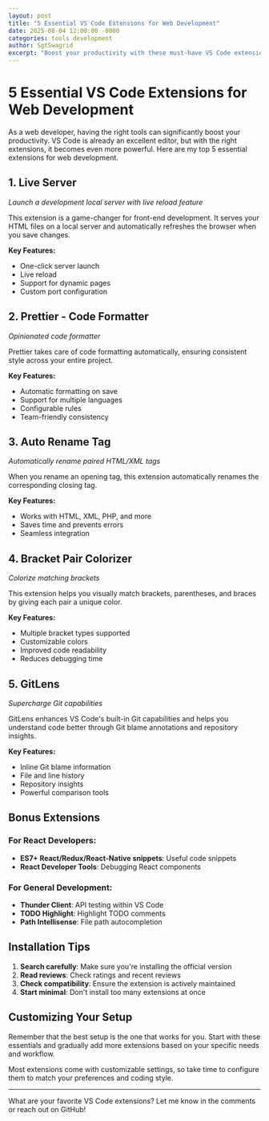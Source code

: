 ```yaml
---
layout: post
title: "5 Essential VS Code Extensions for Web Development"
date: 2025-08-04 12:00:00 -0000
categories: tools development
author: SgtSwagrid
excerpt: "Boost your productivity with these must-have VS Code extensions for web development."
---
```


# 5 Essential VS Code Extensions for Web Development

As a web developer, having the right tools can significantly boost your productivity. VS Code is already an excellent editor, but with the right extensions, it becomes even more powerful. Here are my top 5 essential extensions for web development.

## 1. **Live Server**
*Launch a development local server with live reload feature*

This extension is a game-changer for front-end development. It serves your HTML files on a local server and automatically refreshes the browser when you save changes.

**Key Features:**
- One-click server launch
- Live reload
- Support for dynamic pages
- Custom port configuration

## 2. **Prettier - Code Formatter**
*Opinionated code formatter*

Prettier takes care of code formatting automatically, ensuring consistent style across your entire project.

**Key Features:**
- Automatic formatting on save
- Support for multiple languages
- Configurable rules
- Team-friendly consistency

## 3. **Auto Rename Tag**
*Automatically rename paired HTML/XML tags*

When you rename an opening tag, this extension automatically renames the corresponding closing tag.

**Key Features:**
- Works with HTML, XML, PHP, and more
- Saves time and prevents errors
- Seamless integration

## 4. **Bracket Pair Colorizer**
*Colorize matching brackets*

This extension helps you visually match brackets, parentheses, and braces by giving each pair a unique color.

**Key Features:**
- Multiple bracket types supported
- Customizable colors
- Improved code readability
- Reduces debugging time

## 5. **GitLens**
*Supercharge Git capabilities*

GitLens enhances VS Code's built-in Git capabilities and helps you understand code better through Git blame annotations and repository insights.

**Key Features:**
- Inline Git blame information
- File and line history
- Repository insights
- Powerful comparison tools

## Bonus Extensions

### For React Developers:
- **ES7+ React/Redux/React-Native snippets**: Useful code snippets
- **React Developer Tools**: Debugging React components

### For General Development:
- **Thunder Client**: API testing within VS Code
- **TODO Highlight**: Highlight TODO comments
- **Path Intellisense**: File path autocompletion

## Installation Tips

1. **Search carefully**: Make sure you're installing the official version
2. **Read reviews**: Check ratings and recent reviews
3. **Check compatibility**: Ensure the extension is actively maintained
4. **Start minimal**: Don't install too many extensions at once

## Customizing Your Setup

Remember that the best setup is the one that works for you. Start with these essentials and gradually add more extensions based on your specific needs and workflow.

Most extensions come with customizable settings, so take time to configure them to match your preferences and coding style.

---

What are your favorite VS Code extensions? Let me know in the comments or reach out on GitHub!
